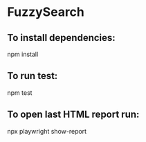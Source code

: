 # FuzzySearch

## To install dependencies:

npm install

## To run test:

npm test

## To open last HTML report run:

npx playwright show-report
